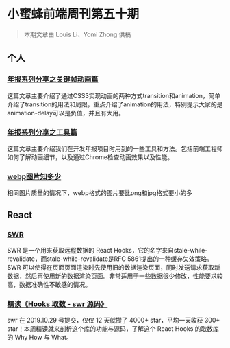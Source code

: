 # 小蜜蜂前端周刊第五十期

> 本期文章由 Louis Li、Yomi Zhong 供稿

## 个人

### [年报系列分享之关键帧动画篇](https://lichangwei.github.io/2019/11/10/annual-report-animation/)

这篇文章主要介绍了通过CSS3实现动画的两种方式transition和animation，简单介绍了transition的用法和局限，重点介绍了animation的用法，特别提示大家的是animation-delay可以是负值，并且有大用。

### [年报系列分享之工具篇](https://lichangwei.github.io/2019/11/22/annual-report-tools/)

这篇文章主要介绍我们在开发年报项目时用到的一些工具和方法。包括前端工程师如何了解动画细节，以及通过Chrome检查动画效果以及性能。

### [webp图片知多少](https://yomizhong.github.io/2019/12/06/webp%E7%9F%A5%E5%A4%9A%E5%B0%91/)

相同图片质量的情况下，webp格式的图片要比png和jpg格式要小的多

## React

### [SWR](https://swr.now.sh/)

SWR 是一个用来获取远程数据的 React Hooks，它的名字来自stale-while-revalidate，而stale-while-revalidate是RFC 5861提出的一种缓存失效策略。SWR 可以使得在页面页面渲染时先使用旧的数据渲染页面，同时发送请求获取新数据，然后再使用新的数据渲染页面。非常适用于一些数据很少修改，性能要求较高，数据准确性不敏感的情况。

### [精读《Hooks 取数 - swr 源码》](https://juejin.im/post/5dc8d5b06fb9a04a81716be9)

swr 在 2019.10.29 号提交，仅仅 12 天就攒了 4000+ star，平均一天收获 300+ star！本周精读就来剖析这个库的功能与源码，了解这个 React Hooks 的取数库的 Why How 与 What。